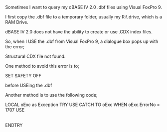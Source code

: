 Sometimes I want to query my dBASE IV 2.0 .dbf files using Visual FoxPro 9.

I first copy the .dbf file to a temporary folder,
usually my R:\ drive,
which is a RAM Drive.

dBASE IV 2.0 does not have the ability to create or use .CDX index files.

So,
when I USE the .dbf from Visual FoxPro 9,
a dialogue box pops up with the error;

Structural CDX file not found.

One method to avoid this error is to;

SET SAFETY OFF

before USEing the .dbf

Another method is to use the following code;

LOCAL oExc as Exception
TRY
    USE <table>
CATCH TO oExc WHEN oExc.ErrorNo = 1707
    USE <table>
ENDTRY
